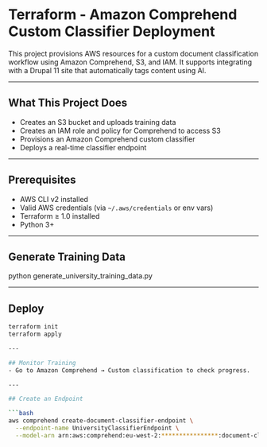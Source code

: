 # Terraform - Amazon Comprehend Custom Classifier Deployment

This project provisions AWS resources for a custom document classification workflow using Amazon Comprehend, S3, and IAM. It supports integrating with a Drupal 11 site that automatically tags content using AI.

---

## What This Project Does

- Creates an S3 bucket and uploads training data
- Creates an IAM role and policy for Comprehend to access S3
- Provisions an Amazon Comprehend custom classifier
- Deploys a real-time classifier endpoint

---


## Prerequisites

- AWS CLI v2 installed
- Valid AWS credentials (via `~/.aws/credentials` or env vars)
- Terraform ≥ 1.0 installed
- Python 3+

---
## Generate Training Data
python generate_university_training_data.py

---

## Deploy

```bash
terraform init
terraform apply

---

## Monitor Training
- Go to Amazon Comprehend → Custom classification to check progress.

---

## Create an Endpoint

```bash
aws comprehend create-document-classifier-endpoint \
  --endpoint-name UniversityClassifierEndpoint \
  --model-arn arn:aws:comprehend:eu-west-2:****************:document-classifier/UniversityContentClassifier



